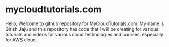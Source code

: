 # mycloudtutorials.com

Hello, Welcome to github repository for MyCloudTutorials.com.
My name is Girish Jaju and this repository has code that I will be creating for various tutorials and videos for various cloud technologies and courses, especially for AWS cloud.

